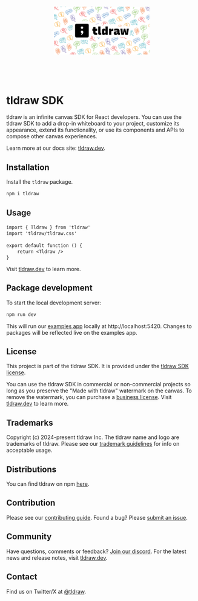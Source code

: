 <div alt style="text-align: center; transform: scale(.5);">
	<picture>
		<source media="(prefers-color-scheme: dark)" srcset="https://github.com/tldraw/tldraw/raw/main/assets/github-hero-dark.png" />
		<img alt="tldraw" src="https://github.com/tldraw/tldraw/raw/main/assets/github-hero-light.png" />
	</picture>
</div>

# tldraw SDK

tldraw is an infinite canvas SDK for React developers. You can use the tldraw SDK to add a drop-in whiteboard to your project, customize its appearance, extend its functionality, or use its components and APIs to compose other canvas experiences.

Learn more at our docs site: [tldraw.dev](https://tldraw.dev).

## Installation

Install the `tldraw` package.

```bash
npm i tldraw
```

## Usage

```tsx
import { Tldraw } from 'tldraw'
import 'tldraw/tldraw.css'

export default function () {
	return <Tldraw />
}
```

Visit [tldraw.dev](https://tldraw.dev) to learn more.

## Package development

To start the local development server:

```bash
npm run dev
```

This will run our [examples app](https://github.com/tldraw/tldraw/tree/main/apps/examples) locally at http://localhost:5420. Changes to packages will be reflected live on the examples app.

## License

This project is part of the tldraw SDK. It is provided under the [tldraw SDK license](https://github.com/tldraw/tldraw/blob/main/LICENSE.md).

You can use the tldraw SDK in commercial or non-commercial projects so long as you preserve the "Made with tldraw" watermark on the canvas. To remove the watermark, you can purchase a [business license](https://tldraw.dev#pricing). Visit [tldraw.dev](https://tldraw.dev) to learn more.

## Trademarks

Copyright (c) 2024-present tldraw Inc. The tldraw name and logo are trademarks of tldraw. Please see our [trademark guidelines](https://github.com/tldraw/tldraw/blob/main/TRADEMARKS.md) for info on acceptable usage.

## Distributions

You can find tldraw on npm [here](https://www.npmjs.com/package/@tldraw/tldraw?activeTab=versions).

## Contribution

Please see our [contributing guide](https://github.com/tldraw/tldraw/blob/main/CONTRIBUTING.md). Found a bug? Please [submit an issue](https://github.com/tldraw/tldraw/issues/new).

## Community

Have questions, comments or feedback? [Join our discord](https://discord.tldraw.com/?utm_source=github&utm_medium=readme&utm_campaign=sociallink). For the latest news and release notes, visit [tldraw.dev](https://tldraw.dev).

## Contact

Find us on Twitter/X at [@tldraw](https://twitter.com/tldraw).
